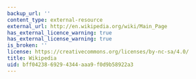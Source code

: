 ```yaml
---
backup_url: ''
content_type: external-resource
external_url: http://en.wikipedia.org/wiki/Main_Page
has_external_licence_warning: true
has_external_license_warning: true
is_broken: ''
license: https://creativecommons.org/licenses/by-nc-sa/4.0/
title: Wikipedia
uid: bff04238-6929-4344-aaa9-f0d9b58922a3
---
```

